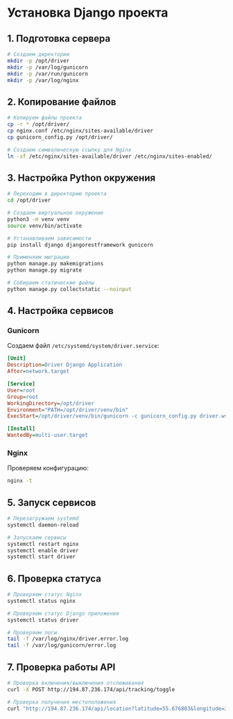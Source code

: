 # Установка Django проекта

## 1. Подготовка сервера

```bash
# Создаем директории
mkdir -p /opt/driver
mkdir -p /var/log/gunicorn
mkdir -p /var/run/gunicorn
mkdir -p /var/log/nginx
```

## 2. Копирование файлов

```bash
# Копируем файлы проекта
cp -r * /opt/driver/
cp nginx.conf /etc/nginx/sites-available/driver
cp gunicorn_config.py /opt/driver/

# Создаем символическую ссылку для Nginx
ln -sf /etc/nginx/sites-available/driver /etc/nginx/sites-enabled/
```

## 3. Настройка Python окружения

```bash
# Переходим в директорию проекта
cd /opt/driver

# Создаем виртуальное окружение
python3 -m venv venv
source venv/bin/activate

# Устанавливаем зависимости
pip install django djangorestframework gunicorn

# Применяем миграции
python manage.py makemigrations
python manage.py migrate

# Собираем статические файлы
python manage.py collectstatic --noinput
```

## 4. Настройка сервисов

### Gunicorn

Создаем файл `/etc/systemd/system/driver.service`:

```ini
[Unit]
Description=Driver Django Application
After=network.target

[Service]
User=root
Group=root
WorkingDirectory=/opt/driver
Environment="PATH=/opt/driver/venv/bin"
ExecStart=/opt/driver/venv/bin/gunicorn -c gunicorn_config.py driver.wsgi:application

[Install]
WantedBy=multi-user.target
```

### Nginx

Проверяем конфигурацию:
```bash
nginx -t
```

## 5. Запуск сервисов

```bash
# Перезагружаем systemd
systemctl daemon-reload

# Запускаем сервисы
systemctl restart nginx
systemctl enable driver
systemctl start driver
```

## 6. Проверка статуса

```bash
# Проверяем статус Nginx
systemctl status nginx

# Проверяем статус Django приложения
systemctl status driver

# Проверяем логи
tail -f /var/log/nginx/driver.error.log
tail -f /var/log/gunicorn/error.log
```

## 7. Проверка работы API

```bash
# Проверка включения/выключения отслеживания
curl -X POST http://194.87.236.174/api/tracking/toggle

# Проверка получения местоположения
curl "http://194.87.236.174/api/location?latitude=55.676803&longitude=37.52351"
``` 